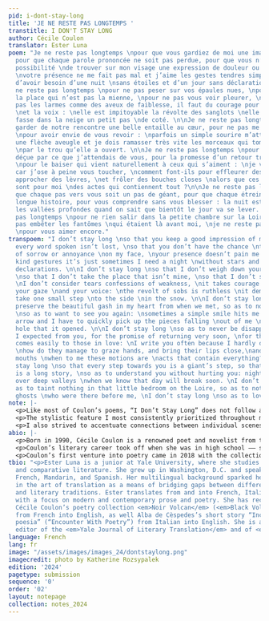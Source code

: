 ```yaml
---
pid: i-dont-stay-long
title: 'JE NE RESTE PAS LONGTEMPS '
transtitle: I DON'T STAY LONG
author: Cécile Coulon
translator: Ester Luna
poem: "Je ne reste pas longtemps \npour que vous gardiez de moi une image agréable,
  pour que chaque parole prononcée ne soit pas perdue, pour que vous n’ayez pas la
  possibilité \nde trouver sur mon visage une expression de douleur ou d’agacement,
  \nvotre présence ne me fait pas mal et j’aime les gestes tendres simplement il m’arrive
  d’avoir besoin d’une nuit \nsans étoiles et d’un jour sans déclarations. \n\nJe
  ne reste pas longtemps \npour ne pas peser sur vos épaules nues, \npour ne pas prendre
  la place qui n’est pas la mienne, \npour ne pas vous voir pleurer, \nje ne considère
  pas les larmes comme des aveux de faiblesse, il faut du courage pour noyer le regard
  \net la voix : \nelle est impitoyable la révolte des sanglots \nelle exige que l’on
  fasse dans la neige un petit pas \nde coté. \n\nJe ne reste pas longtemps \npour
  garder de notre rencontre une belle entaille au cœur, pour ne pas me sentir irremplaçable,
  \npour avoir envie de vous revoir : \nparfois un simple sourire m’atteint comme
  une flèche aveugle et je dois ramasser très vite les morceaux qui tombent de moi-même
  \npar le trou qu’elle a ouvert. \n\nJe ne reste pas longtemps \npour ne jamais être
  déçue par ce que j’attendais de vous, pour la promesse d’un retour très bientôt,
  \npour le baiser qui vient naturellement à ceux qui s’aiment : \nje vous écris souvent
  car j’ose à peine vous toucher, \ncomment font-ils pour effleurer des mains, et
  approcher des lèvres, \net frôler des bouches closes \nalors que ces mouvements
  sont pour moi \ndes actes qui contiennent tout ?\n\nJe ne reste pas longtemps \npour
  que chaque pas vers vous soit un pas de géant, pour que chaque étreinte soit une
  longue histoire, pour vous comprendre sans vous blesser : la nuit est belle sur
  les vallées profondes quand on sait que bientôt le jour va se lever. je ne reste
  pas longtemps \npour ne rien salir dans la petite chambre sur la Loire, pour ne
  pas embêter les fantômes \nqui étaient là avant moi, \nje ne reste pas longtemps
  \npour vous aimer encore."
transpoem: "I don’t stay long \nso that you keep a good impression of me, \nso that
  every word spoken isn’t lost, \nso that you don’t have the chance \nto see a look
  of sorrow or annoyance \non my face, \nyour presence doesn’t pain me and I love
  kind gestures it’s just sometimes I need a night \nwithout stars and a day without
  declarations. \n\nI don’t stay long \nso that I don’t weigh down your bare shoulders
  \nso that I don’t take the place that isn’t mine, \nso that I don’t see you cry,
  \nI don’t consider tears confessions of weakness, \nit takes courage to drown out
  your gaze \nand your voice: \nthe revolt of sobs is ruthless \nit demands that we
  take one small step \nto the side \nin the snow. \n\nI don’t stay long \nso as to
  preserve the beautiful gash in my heart from when we met, so as to not feel irreplaceable,
  \nso as to want to see you again: \nsometimes a simple smile hits me like a stray
  arrow and I have to quickly pick up the pieces falling \nout of me \nthrough the
  hole that it opened. \n\nI don’t stay long \nso as to never be disappointed by what
  I expected from you, for the promise of returning very soon, \nfor the kiss that
  comes easily to those in love: \nI write you often because I hardly dare touch you,
  \nhow do they manage to graze hands, and bring their lips close,\nand brush closed
  mouths \nwhen to me these motions are \nacts that contain everything? \n\nI don’t
  stay long \nso that every step towards you is a giant’s step, so that every embrace
  is a long story, \nso as to understand you without hurting you: night is beautiful
  over deep valleys \nwhen we know that day will break soon. \nI don’t stay long \nso
  as to taint nothing in that little bedroom on the Loire, so as to not bother the
  ghosts \nwho were there before me, \nI don’t stay long \nso as to love you still."
note: |-
  <p>Like most of Coulon’s poems, “I Don’t Stay Long” does not follow any obvious rhyme scheme or metrical structure, which posed a stimulating challenge.</p>
  <p>The stylistic feature I most consistently prioritized throughout my translation was form. In Coulon’s original, line breaks are meticulously planned to emphasize key phrases and images. One notable example is in the verses “elle exige que l’on fasse dans la neige un petit pas / de côté” (Coulon 13). Coulon places “de côté” (“to the side”) to the leftmost side of the page in a line of its own, thus creating a visual rendering of the small movement this verse describes. I wanted to preserve this clever link between form and content, but I initially struggled to reconcile it with the syntax of the whole sentence, which literally translates to “it demands that we take in the snow one small step / to the side.” This word order, while appropriate in French, sounds stilted in English. Hence I chose to shirk syntactic faithfulness, instead translating these verses as “it demands that we take one small step / to the side / in the snow.”Thus, “to the side” is still placed at the leftmost side of the page as a verse of its own, preserving most of the visual structure in Coulon’s original — and, with it, a touching image of humility and resignation.</p> 
  <p>I also strived to accentuate connections between individual scenes and overarching themes of the poem. For instance, I hesitated between various translations of ‘salir’ in the verse “Je ne reste pas longtemps / pour ne rien salir dans la petite chambre sur la Loire” (“I don’t stay long / so as to taint nothing in that little bedroom on the Loire”). While ‘salir’ directly translates to ‘to dirty’ or ‘to soil’, I ultimately opted for ‘to taint.’ This verb, like the aforementioned two, denotes physical filth — but also holds a connotation of permanent psychological damage which simultaneously contrasts with and highlights Coulon’s discussion of fleeting interactions and romantic attachments throughout the poem.</p>
abio: |-
  <p>Born in 1990, Cécile Coulon is a renowned poet and novelist from the village of Saint Saturnin, situated near the foot of the Auvergne volcanoes in central France. This rocky landscape has been a significant source of inspiration for her oeuvre thus far.</p>
  <p>Coulon’s literary career took off when she was in high school –– she published her first novel when she was sixteen. She began receiving recognition for her works in 2012, when she won the <em>Prix Mauvais Genres</em> and the <em>Prix Coup de Foudre des Vendanges littéraires </em>for her novel <em>Le Roi n’a pas sommeil</em>. She has published eight novels, which have earned prestigious awards like the <em>Prix des libraires</em> and the <em>Prix littéraire Le Monde</em>.</p>
  <p>Coulon’s first venture into poetry came in 2018 with the collection <em>Les Ronces</em>, followed by <em>Noir Volcan</em> (which contains the poem “Je ne reste pas longtemps”) in 2020 and <em>En l’absence du capitaine</em> in 2022. Coulon’s poems reveal a striking ability to juxtapose the banality of the everyday with fervent reflections on love, grief, and anger. She touches on various facets of romantic relationships –– budding attraction, lovers’ quarrels, nostalgia for past partners –– but grounds these loftier themes with frequent allusions to mundane activities and processes like eating, sleeping, and aging. This delicate, autobiographical lyricism has earned her substantial praise from critics and the general public alike, making her a prominent literary voice of her generation.</p>
tbio: "<p>Ester Luna is a junior at Yale University, where she studies linguistics
  and comparative literature. She grew up in Washington, D.C. and speaks Italian,
  French, Mandarin, and Spanish. Her multilingual background sparked her interest
  in the art of translation as a means of bridging gaps between different cultures
  and literary traditions. Ester translates from and into French, Italian, and English,
  with a focus on modern and contemporary prose and poetry. She has recently translated
  Cécile Coulon’s poetry collection <em>Noir Volcan</em> (<em>Black Volcano</em>)
  from French into English, as well Alba de Cèspedes’s short story “Incontro con la
  poesia” (“Encounter With Poetry”) from Italian into English. She is also a managing
  editor of the <em>Yale Journal of Literary Translation</em> and of <em>L’Amuse-Bouche</em>.</p>"
language: French
lang: fr
image: "/assets/images/images_24/dontstaylong.png"
imagecredit: photo by Katherine Rozsypalek
edition: '2024'
pagetype: submission
sequence: '0'
order: '02'
layout: notepage
collection: notes_2024
---
```


